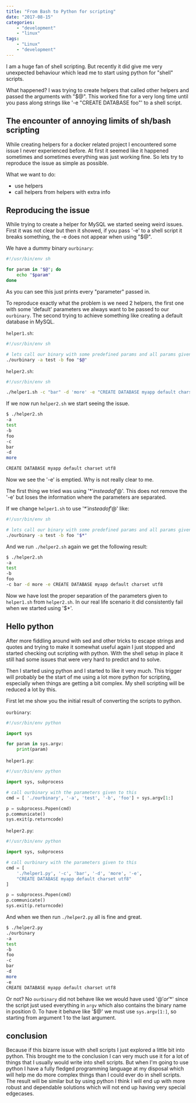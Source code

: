 ```yaml
---
title: "From Bash to Python for scripting"
date: "2017-08-15"
categories:
    - "development"
    - "linux"
tags:
    - "Linux"
    - "development"
---
```


I am a huge fan of shell scripting. But recently it did give me very unexpected
behaviour which lead me to start using python for "shell" scripts.

What happened? I was trying to create helpers that called other helpers and
passed the arguments with "$@". This worked fine for a very long time until you
pass along strings like '-e "CREATE DATABASE foo"' to a shell script.

<!--more-->

## The encounter of annoying limits of sh/bash scripting

While creating helpers for a docker related project I encountered some issue I
never experienced before. At first it seemed like it happened sometimes and
sometimes everything was just working fine. So lets try to reproduce the issue
as simple as possible.

What we want to do:

* use helpers
* call helpers from helpers with extra info

## Reproducing the issue

While trying to create a helper for MySQL we started seeing weird issues. First
it was not clear but then it showed, if you pass '-e' to a shell script it
breaks something, the -e does not appear when using "$@".

We have a dummy binary `ourbinary`:

``` sh
#!/usr/bin/env sh

for param in "$@"; do
    echo "$param"
done
```

As you can see this just prints every "parameter" passed in.

To reproduce exactly what the problem is we need 2 helpers, the first one with
some 'default' parameters we always want to be passed to our `ourbinary`. The
second trying to achieve something like creating a default database in MySQL.

`helper1.sh`:

``` sh
#!/usr/bin/env sh

# lets call our binary with some predefined params and all params given here
./ourbinary -a test -b foo "$@"
```

`helper2.sh`:

``` sh
#!/usr/bin/env sh

./helper1.sh -c "bar" -d 'more' -e "CREATE DATABASE myapp default charset utf8"
```

If we now run `helper2.sh` we start seeing the issue.

``` sh
$ ./helper2.sh
-a
test
-b
foo
-c
bar
-d
more

CREATE DATABASE myapp default charset utf8
```

Now we see the '-e' is emptied. Why is not really clear to me.

The first thing we tried was using '$*' instead of '$@'. This does not remove
the '-e' but loses the information where the parameters are separated.

If we change `helper1.sh` to use '$*' instead of '$@' like:

``` sh
#!/usr/bin/env sh

# lets call our binary with some predefined params and all params given to this
./ourbinary -a test -b foo "$*"
```

And we run `./helper2.sh` again we get the following result:

``` sh
$ ./helper2.sh 
-a
test
-b
foo
-c bar -d more -e CREATE DATABASE myapp default charset utf8
```

Now we have lost the proper separation of the parameters given to `helper1.sh`
from `helper2.sh`. In our real life scenario it did consistently fail when we
started using '$*'.

## Hello python

After more fiddling around with sed and other tricks to escape strings and
quotes and trying to make it somewhat useful again I just stopped and started
checking out scripting with python. With the shell setup in place it still had
some issues that were very hard to predict and to solve.

Then I started using python and I started to like it very much. This trigger
will probably be the start of me using a lot more python for scripting,
especially when things are getting a bit complex. My shell scripting will be
reduced a lot by this.

First let me show you the initial result of converting the scripts to python.

`ourbinary`:

``` python
#!/usr/bin/env python

import sys

for param in sys.argv:
    print(param)
```

`helper1.py`:

``` python
#!/usr/bin/env python

import sys, subprocess

# call ourbinary with the parameters given to this
cmd = [ './ourbinary', '-a', 'test', '-b', 'foo'] + sys.argv[1:]

p = subprocess.Popen(cmd)
p.communicate()
sys.exit(p.returncode)
```

`helper2.py`:

``` python
#!/usr/bin/env python

import sys, subprocess

# call ourbinary with the parameters given to this
cmd = [
    './helper1.py', '-c', 'bar', '-d', 'more', '-e',
    "CREATE DATABASE myapp default charset utf8"
]

p = subprocess.Popen(cmd)
p.communicate()
sys.exit(p.returncode)
```

And when we then run `./helper2.py` all is fine and great.

``` sh
$ ./helper2.py 
./ourbinary
-a
test
-b
foo
-c
bar
-d
more
-e
CREATE DATABASE myapp default charset utf8
```

Or not? No `ourbinary` did not behave like we would have used '$@' or '$*'
since the script just used everything in `argv` which also contains the binary
name in position 0. To have it behave like '$@' we must use `sys.argv[1:]`, so
starting from argument 1 to the last argument.

## conclusion

Because if this bizarre issue with shell scripts I just explored a little bit
into python. This brought me to the conclusion I can very much use it for a lot
of things that I usually would write into shell scripts. But when I'm going to
use python I have a fully fledged programming language at my disposal which
will help me do more complex things than I could ever do in shell scripts. The
result will be similar but by using python I think I will end up with more
robust and dependable solutions which will not end up having very special
edgecases.
